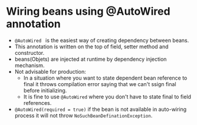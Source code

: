 # Wiring beans using **@AutoWired** annotation
- ```@AutoWired ``` is the easiest way of creating dependency between beans.
- This annotation is written on the top of field, setter method and constructor.
- beans(Objets) are injected at runtime by dependency injection mechanism.
- Not advisable for production:
  - In a situation where you want to state dependent bean reference to final it throws compilation error saying that we can't 
  ssign final before initializing.
  - It is fine to use ```@AutoWired``` where you don't have to state final to field references.
- ```@AutoWired(required = true)``` if the bean is not available in auto-wiring process it will not throw ```NoSuchBeanDefinationException```.